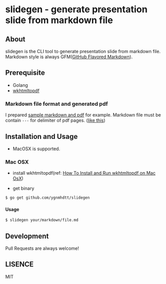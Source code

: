 # slidegen - generate presentation slide from markdown file

## About

slidegen is the CLI tool to generate presentation slide from markdown file.  
Markdown style is always GFM([GitHub Flavored Markdown](https://github.github.com/gfm/)).

## Prerequisite

* Golang
* [wkhtmltopdf](https://wkhtmltopdf.org/downloads.html)

### Markdown file format and generated pdf

I prepared [sample markdown and pdf](https://github.com/ygnmhdtt/slidegen/tree/master/samples) for example.
Markdown file must be contain `---` for delimiter of pdf pages. ([like this](https://raw.githubusercontent.com/ygnmhdtt/slidegen/master/samples/awscli-on-container.md))

## Installation and Usage

* MacOSX is supported.

### Mac OSX

* install wkhtmltopdf(ref: [How To Install and Run wkhtmltopdf on Mac OsX](https://stackoverflow.com/questions/10375168/how-to-install-and-run-wkhtmltopdf-on-mac-osx-10-7-3-for-use-in-a-php-applicatio))

* get binary

```sh
$ go get github.com/ygnmhdtt/slidegen
```

#### Usage

```sh
$ slidegen your/markdown/file.md
```

## Development

Pull Requests are always welcome!

## LISENCE

MIT
